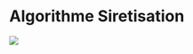 # Algorithme Siretisation

![](https://www.lucidchart.com/publicSegments/view/5a8cb28f-dc42-4708-babd-423962514878/image.png)
